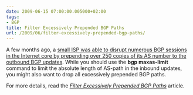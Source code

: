 ```yaml
---
date: 2009-06-15 07:00:00.005000+02:00
tags:
- BGP
title: Filter Excessively Prepended BGP Paths
url: /2009/06/filter-excessively-prepended-bgp-paths/
---
```

A few months ago, a [small ISP was able to disrupt numerous BGP sessions in the Internet core by prepending over 250 copies of its AS number to the outbound BGP updates](/2009/02/root-cause-analysis-oversized-as-paths/). While you should use the **bgp maxas-limit** command to limit the absolute length of AS-path in the inbound updates, you might also want to drop all excessively prepended BGP paths.

For more details, read the [*Filter Excessively Prepended BGP Paths*](/kb/tag/BGP/Filter_Excessively_Prepended_BGP_Paths/) article.